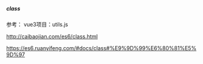 ##### class
参考： vue3项目：utils.js

http://caibaojian.com/es6/class.html

https://es6.ruanyifeng.com/#docs/class#%E9%9D%99%E6%80%81%E5%9D%97